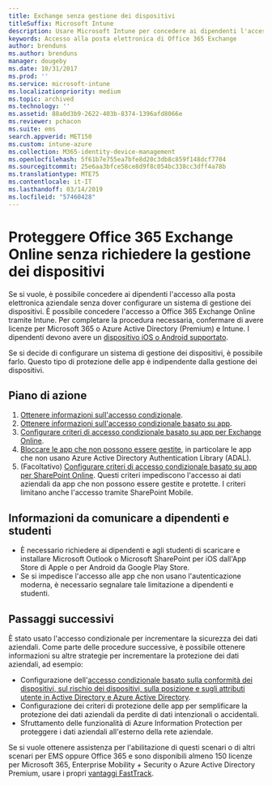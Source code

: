 ```yaml
---
title: Exchange senza gestione dei dispositivi
titleSuffix: Microsoft Intune
description: Usare Microsoft Intune per concedere ai dipendenti l'accesso alla posta elettronica Office 365 Exchange Online senza configurare un sistema di gestione dei dispositivi.
keywords: Accesso alla posta elettronica di Office 365 Exchange
author: brenduns
ms.author: brenduns
manager: dougeby
ms.date: 10/31/2017
ms.prod: ''
ms.service: microsoft-intune
ms.localizationpriority: medium
ms.topic: archived
ms.technology: ''
ms.assetid: 88a0d3b9-2622-403b-8374-1396afd8066e
ms.reviewer: pchacon
ms.suite: ems
search.appverid: MET150
ms.custom: intune-azure
ms.collection: M365-identity-device-management
ms.openlocfilehash: 5f61b7e755ea7bfe8d20c3db8c859f148dcf7704
ms.sourcegitcommit: 25e6aa3bfce58ce8d9f8c054bc338cc3dff4a78b
ms.translationtype: MTE75
ms.contentlocale: it-IT
ms.lasthandoff: 03/14/2019
ms.locfileid: "57460428"
---
```

# <a name="protect-office-365-exchange-online-without-requiring-device-management"></a>Proteggere Office 365 Exchange Online senza richiedere la gestione dei dispositivi

Se si vuole, è possibile concedere ai dipendenti l'accesso alla posta elettronica aziendale senza dover configurare un sistema di gestione dei dispositivi. È possibile concedere l'accesso a Office 365 Exchange Online tramite Intune. Per completare la procedura necessaria, confermare di avere licenze per Microsoft 365 o Azure Active Directory (Premium) e Intune. I dipendenti devono avere un [dispositivo iOS o Android supportato](supported-devices-browsers.md). 

Se si decide di configurare un sistema di gestione dei dispositivi, è possibile farlo. Questo tipo di protezione delle app è indipendente dalla gestione dei dispositivi. 

## <a name="action-plan"></a>Piano di azione

1. [Ottenere informazioni sull'accesso condizionale](conditional-access.md). 
2. [Ottenere informazioni sull'accesso condizionale basato su app](app-based-conditional-access-intune.md).
3. [Configurare criteri di accesso condizionale basato su app per Exchange Online](app-based-conditional-access-intune-create.md).
4. [Bloccare le app che non possono essere gestite](app-modern-authentication-block.md), in particolare le app che non usano Azure Active Directory Authentication Library (ADAL).
5. (Facoltativo) [Configurare criteri di accesso condizionale basato su app per SharePoint Online](app-based-conditional-access-intune-create.md). Questi criteri impediscono l'accesso ai dati aziendali da app che non possono essere gestite e protette. I criteri limitano anche l'accesso tramite SharePoint Mobile. 

## <a name="what-to-tell-employees-and-students"></a>Informazioni da comunicare a dipendenti e studenti

* È necessario richiedere ai dipendenti e agli studenti di scaricare e installare Microsoft Outlook o Microsoft SharePoint per iOS dall'App Store di Apple o per Android da Google Play Store. 
* Se si impedisce l'accesso alle app che non usano l'autenticazione moderna, è necessario segnalare tale limitazione a dipendenti e studenti. 

## <a name="next-steps"></a>Passaggi successivi

È stato usato l'accesso condizionale per incrementare la sicurezza dei dati aziendali. Come parte delle procedure successive, è possibile ottenere informazioni su altre strategie per incrementare la protezione dei dati aziendali, ad esempio: 

* Configurazione dell'[accesso condizionale basato sulla conformità dei dispositivi, sul rischio dei dispositivi, sulla posizione e sugli attributi utente in Active Directory e Azure Active Directory](https://docs.microsoft.com/azure/active-directory/active-directory-conditional-access-azure-portal).  
* Configurazione dei criteri di protezione delle app per semplificare la protezione dei dati aziendali da perdite di dati intenzionali o accidentali. 
* Sfruttamento delle funzionalità di Azure Information Protection per proteggere i dati aziendali all'esterno della rete aziendale. 

Se si vuole ottenere assistenza per l'abilitazione di questi scenari o di altri scenari per EMS oppure Office 365 e sono disponibili almeno 150 licenze per Microsoft 365, Enterprise Mobility + Security o Azure Active Directory Premium, usare i propri [vantaggi FastTrack](https://docs.microsoft.com/enterprise-mobility-security/solutions/enterprise-mobility-fasttrack-program). 
